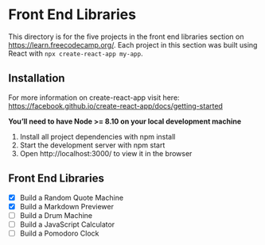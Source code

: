 # Front End Libraries

This directory is for the five projects in the front end libraries section on https://learn.freecodecamp.org/.
Each project in this section was built using React with `npx create-react-app my-app`.

## Installation

For more information on create-react-app visit here:
https://facebook.github.io/create-react-app/docs/getting-started

**You’ll need to have Node >= 8.10 on your local development machine**

1. Install all project dependencies with npm install
2. Start the development server with npm start
3. Open http://localhost:3000/ to view it in the browser

## Front End Libraries

-   [x] Build a Random Quote Machine
-   [x] Build a Markdown Previewer
-   [ ] Build a Drum Machine
-   [ ] Build a JavaScript Calculator
-   [ ] Build a Pomodoro Clock
